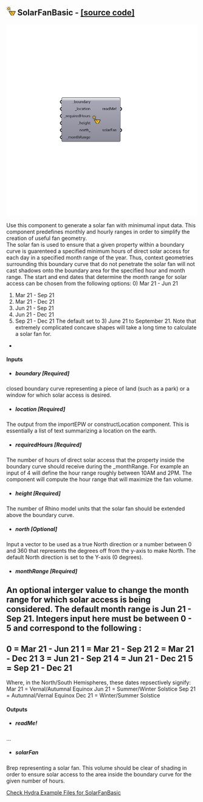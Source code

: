 ## ![](../../images/icons/SolarFanBasic.png) SolarFanBasic - [[source code]](https://github.com/mostaphaRoudsari/ladybug/tree/master/src/Ladybug_SolarFanBasic.py)

![](../../images/components/SolarFanBasic.png)

Use this component to generate a solar fan with minimumal input data. This component predefines monthly and hourly ranges in order to simplify the creation of useful fan geometry.    
 The solar fan is used to ensure that a given property within a boundary curve is guarenteed a specified minimum hours of direct solar access for each day in a specified month range of the year.
 Thus, context geometries surrounding this boundary curve that do not penetrate the solar fan will not cast shadows onto the boundary area for the specified hour and month range.
 The start and end dates that determine the month range for solar access can be chosen from the following options:
 0) Mar 21 - Jun 21
 1) Mar 21 - Sep 21
 2) Mar 21 - Dec 21
 3) Jun 21 - Sep 21
 4) Jun 21 - Dec 21
 5) Sep 21 - Dec 21
 The default set to 3) June 21 to September 21.
 Note that extremely complicated concave shapes will take a long time to calculate a solar fan for.
 -
 

#### Inputs
* ##### boundary [Required]
closed boundary curve representing a piece of land (such as a park) or a window for which solar access is desired.
* ##### location [Required]
The output from the importEPW or constructLocation component.  This is essentially a list of text summarizing a location on the earth.
* ##### requiredHours [Required]
The number of hours of direct solar access that the property inside the boundary curve should receive during the _monthRange. For example an input of 4 will define the hour range roughly between 10AM and 2PM. The component will compute the hour range that will maximize the fan volume. 
* ##### height [Required]
The number of Rhino model units that the solar fan should be extended above the boundary curve.
* ##### north [Optional]
Input a vector to be used as a true North direction or a number between 0 and 360 that represents the degrees off from the y-axis to make North.  The default North direction is set to the Y-axis (0 degrees).
* ##### monthRange [Required]
An optional interger value to change the month range for which solar access is being considered. The default month range is Jun 21 - Sep 21.
 Integers input here must be between 0 - 5 and correspond to the following :
 ---
 0 = Mar 21 - Jun 21
 1 = Mar 21 - Sep 21
 2 = Mar 21 - Dec 21
 3 = Jun 21 - Sep 21
 4 = Jun 21 - Dec 21
 5 = Sep 21 - Dec 21
 ---
 Where, in the North/South Hemispheres, these dates repsectively signify:
 Mar 21 = Vernal/Autumnal Equinox
 Jun 21 = Summer/Winter Solstice
 Sep 21 = Autumnal/Vernal Equinox
 Dec 21 = Winter/Summer Solstice

#### Outputs
* ##### readMe!
...
* ##### solarFan
Brep representing a solar fan.  This volume should be clear of shading in order to ensure solar access to the area inside the boundary curve for the given number of hours.


[Check Hydra Example Files for SolarFanBasic](https://hydrashare.github.io/hydra/index.html?keywords=Ladybug_SolarFanBasic)